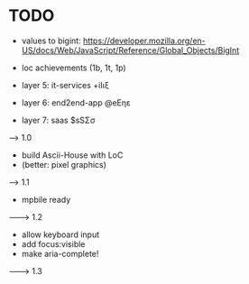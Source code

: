 # TODO

- values to bigint: https://developer.mozilla.org/en-US/docs/Web/JavaScript/Reference/Global_Objects/BigInt

- loc achievements (1b, 1t, 1p)

- layer 5: it-services +iIιξ
- layer 6: end2end-app @eEηε
- layer 7: saas $sSΣσ

--> 1.0

- build Ascii-House with LoC
- (better: pixel graphics)

--> 1.1

- mpbile ready


---> 1.2

- allow keyboard input
- add focus:visible
- make aria-complete!

---> 1.3